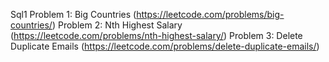 Sql1
Problem 1: Big Countries (https://leetcode.com/problems/big-countries/)
Problem 2: Nth Highest Salary (https://leetcode.com/problems/nth-highest-salary/)
Problem 3: Delete Duplicate Emails (https://leetcode.com/problems/delete-duplicate-emails/)
